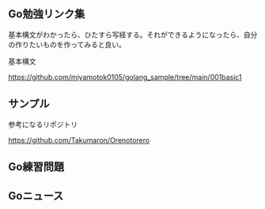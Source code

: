 
## Go勉強リンク集

基本構文がわかったら、ひたすら写経する。それができるようになったら、自分の作りたいものを作ってみると良い。


基本構文    

https://github.com/miyamotok0105/golang_sample/tree/main/001basic1
    


## サンプル

参考になるリポジトリ

https://github.com/Takumaron/Orenotorero


## Go練習問題



## Goニュース




